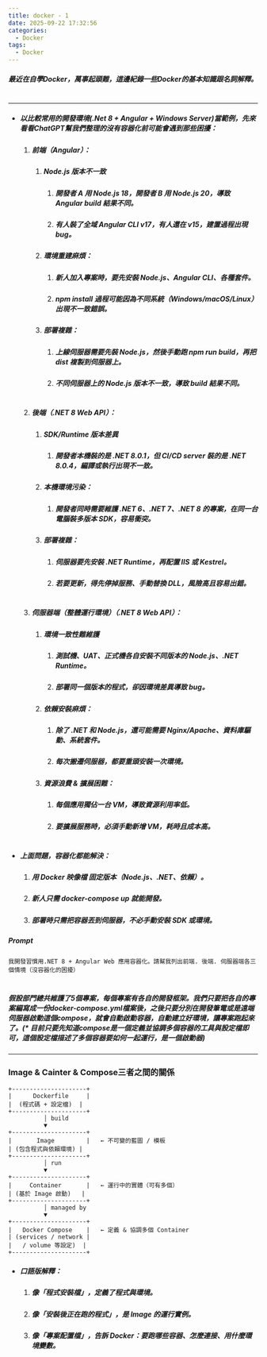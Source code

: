 ```yaml
---
title: docker - 1
date: 2025-09-22 17:32:56
categories:
  - Docker
tags:
  - Docker
---
```

##### 最近在自學Docker，萬事起頭難，這邊紀錄一些Docker的基本知識跟名詞解釋。
<!-- more -->
#
#
#
#
---
* ##### 以比較常用的開發環境(.Net 8 + Angular + Windows Server)當範例，先來看看ChatGPT幫我們整理的沒有容器化前可能會遇到那些困擾：
    1. ##### 前端（Angular）：
        1. ##### Node.js 版本不一致
            1. ##### 開發者 A 用 Node.js 18，開發者 B 用 Node.js 20，導致 Angular build 結果不同。
            2. ##### 有人裝了全域 Angular CLI v17，有人還在 v15，建置過程出現 bug。
        2. ##### 環境重建麻煩：
            1. ##### 新人加入專案時，要先安裝 Node.js、Angular CLI、各種套件。
            2. ##### npm install 過程可能因為不同系統（Windows/macOS/Linux）出現不一致錯誤。
        3. ##### 部署複雜：
            1. ##### 上線伺服器需要先裝 Node.js，然後手動跑 npm run build，再把 dist 複製到伺服器上。
            2. ##### 不同伺服器上的 Node.js 版本不一致，導致 build 結果不同。
  #
  #
  #
  #   
    2. ##### 後端（.NET 8 Web API）：
        1. ##### SDK/Runtime 版本差異
            1. ##### 開發者本機裝的是 .NET 8.0.1，但 CI/CD server 裝的是 .NET 8.0.4，編譯或執行出現不一致。
        2. ##### 本機環境污染：
            1. ##### 開發者同時需要維護 .NET 6、.NET 7、.NET 8 的專案，在同一台電腦裝多版本 SDK，容易衝突。      
        3. ##### 部署複雜：
            1. ##### 伺服器要先安裝 .NET Runtime，再配置 IIS 或 Kestrel。
            2. ##### 若要更新，得先停掉服務、手動替換 DLL，風險高且容易出錯。
  #
  #
  #
  #   
    3. ##### 伺服器端（整體運行環境）（.NET 8 Web API）：
        1. ##### 環境一致性難維護
            1. ##### 測試機、UAT、正式機各自安裝不同版本的 Node.js、.NET Runtime。
            2. ##### 部署同一個版本的程式，卻因環境差異導致 bug。   
        2. ##### 依賴安裝麻煩：
            1. ##### 除了 .NET 和 Node.js，還可能需要 Nginx/Apache、資料庫驅動、系統套件。
            2. ##### 每次搬遷伺服器，都要重頭安裝一次環境。
        3. ##### 資源浪費 & 擴展困難：
            1. ##### 每個應用獨佔一台 VM，導致資源利用率低。
            2. ##### 要擴展服務時，必須手動新增 VM，耗時且成本高。  
  #
  #
  #
  # 
* ##### 上面問題，容器化都能解決：
    1. ##### 用 Docker 映像檔 固定版本（Node.js、.NET、依賴）。
    2. ##### 新人只需 docker-compose up 就能開發。
    3. ##### 部署時只需把容器丟到伺服器，不必手動安裝 SDK 或環境。

##### Prompt
``` text
我開發習慣用.NET 8 + Angular Web 應用容器化。請幫我列出前端. 後端. 伺服器端各三個情境（沒容器化的困擾）
```
#
#
#
# 
##### 假設部門總共維護了5個專案，每個專案有各自的開發框架。我們只要把各自的專案編寫成一份docker-compose.yml檔案後，之後只要分別在開發筆電或是遠端伺服器啟動這個compose，就會自動啟動容器，自動建立好環境，讓專案跑起來了。(* 目前只要先知道compose是一個定義並協調多個容器的工具與設定檔即可，這個設定檔描述了多個容器要如何一起運行，是一個啟動器)
---
### Image & Cainter & Compose三者之間的關係
``` text
+---------------------+
|      Dockerfile     |
|  (程式碼 + 設定檔)  |
+---------------------+
          │ build
          ▼
+---------------------+
|       Image         |   ← 不可變的藍圖 / 模板
| (包含程式與依賴環境) |
+---------------------+
          │ run
          ▼
+---------------------+
|     Container       |   ← 運行中的實體（可有多個）
| (基於 Image 啟動)   |
+---------------------+
          │ managed by
          ▼
+---------------------+
|   Docker Compose    |   ← 定義 & 協調多個 Container
| (services / network |
|   / volume 等設定)  |
+---------------------+

```
* ##### 口語版解釋：
    1. ##### 像「程式安裝檔」，定義了程式與環境。
    2. ##### 像「安裝後正在跑的程式」，是 Image 的運行實例。
    3. ##### 像「專案配置檔」，告訴 Docker：要跑哪些容器、怎麼連接、用什麼環境變數。

